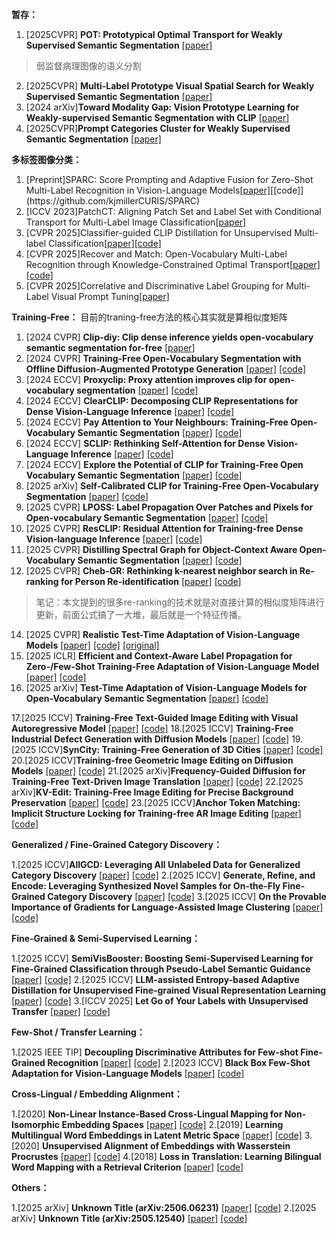 **暂存：** 
1. [2025CVPR] **POT: Prototypical Optimal Transport for Weakly Supervised Semantic Segmentation** [[paper]](https://openaccess.thecvf.com/content/CVPR2025/papers/Wang_POT_Prototypical_Optimal_Transport_for_Weakly_Supervised_Semantic_Segmentation_CVPR_2025_paper.pdf)
> 弱监督病理图像的语义分割
2. [2025CVPR] **Multi-Label Prototype Visual Spatial Search for Weakly Supervised Semantic Segmentation** [[paper]](https://openaccess.thecvf.com/content/CVPR2025/papers/Duan_Multi-Label_Prototype_Visual_Spatial_Search_for_Weakly_Supervised_Semantic_Segmentation_CVPR_2025_paper.pdf)
3. [2024 arXiv]**Toward Modality Gap: Vision Prototype Learning for Weakly-supervised Semantic Segmentation with CLIP** [[paper]](https://arxiv.org/pdf/2412.19650)
4. [2025CVPR]**Prompt Categories Cluster for Weakly Supervised Semantic Segmentation** [[paper]](https://openaccess.thecvf.com/content/CVPR2025W/eLVM/papers/Wu_Prompt_Categories_Cluster_for_Weakly_Supervised_Semantic_Segmentation_CVPRW_2025_paper.pdf)

**多标签图像分类：** 
1. [Preprint]SPARC: Score Prompting and Adaptive Fusion for Zero-Shot Multi-Label Recognition in Vision-Language Models[[paper]](https://arxiv.org/pdf/2502.16911?)[[code]](https://github.com/kjmillerCURIS/SPARC)
2. [ICCV 2023]PatchCT: Aligning Patch Set and Label Set with Conditional Transport for Multi-Label Image Classification[[paper]](https://openaccess.thecvf.com/content/ICCV2023/papers/Li_PatchCT_Aligning_Patch_Set_and_Label_Set_with_Conditional_Transport_ICCV_2023_paper.pdf)
3. [CVPR 2025]Classifier-guided CLIP Distillation for Unsupervised Multi-label Classification[[paper]](https://arxiv.org/pdf/2503.16873)[[code]](https://github.com/k0u-id/CCD)
4. [CVPR 2025]Recover and Match: Open-Vocabulary Multi-Label Recognition through Knowledge-Constrained Optimal Transport[[paper]](https://arxiv.org/pdf/2503.15337)[[code]](https://github.com/EricTan7/RAM)
5. [CVPR 2025]Correlative and Discriminative Label Grouping for Multi-Label Visual Prompt Tuning[[paper]](https://arxiv.org/pdf/2504.09990)


**Training-Free：**
目前的traning-free方法的核心其实就是算相似度矩阵
1. [2024 CVPR] **Clip-diy: Clip dense inference yields open-vocabulary semantic segmentation for-free** [[paper]](https://arxiv.org/pdf/2309.14289)
2. [2024 CVPR] **Training-Free Open-Vocabulary Segmentation with Offline Diffusion-Augmented Prototype Generation** [[paper]](https://ieeexplore.ieee.org/stamp/stamp.jsp?tp=&arnumber=10655445&tag=1) [[code]](https://github.com/aimagelab/freeda) 
3. [2024 ECCV] **Proxyclip: Proxy attention improves clip for open-vocabulary segmentation** [[paper]](https://arxiv.org/pdf/2408.04883) [[code]](https://github.com/mc-lan/ProxyCLIP?tab=readme-ov-file)
4. [2024 ECCV] **ClearCLIP: Decomposing CLIP Representations for Dense Vision-Language Inference** [[paper]](https://www.ecva.net/papers/eccv_2024/papers_ECCV/papers/06346.pdf) [[code]](https://github.com/mc-lan/ClearCLIP)
5. [2024 ECCV] **Pay Attention to Your Neighbours: Training-Free Open-Vocabulary Semantic Segmentation** [[paper]](https://arxiv.org/pdf/2404.08181) [[code]](https://github.com/sinahmr/NACLIP)
6. [2024 ECCV] **SCLIP: Rethinking Self-Attention for Dense Vision-Language Inference** [[paper]](https://arxiv.org/pdf/2312.01597) [[code]](https://github.com/wangf3014/SCLIP)
7. [2024 ECCV] **Explore the Potential of CLIP for Training-Free Open Vocabulary Semantic Segmentation** [[paper]](https://arxiv.org/pdf/2407.08268) [[code]](https://github.com/leaves162/CLIPtrase)
8. [2025 arXiv] **Self-Calibrated CLIP for Training-Free Open-Vocabulary Segmentation** [[paper]](https://arxiv.org/pdf/2411.15869) [[code]](https://github.com/SuleBai/SC-CLIP?tab=readme-ov-file)
9. [2025 CVPR] **LPOSS: Label Propagation Over Patches and Pixels for Open-vocabulary Semantic Segmentation** [[paper]](https://arxiv.org/pdf/2503.19777) [[code]](https://github.com/vladan-stojnic/LPOSS)
10. [2025 CVPR] **ResCLIP: Residual Attention for Training-free Dense Vision-language Inference** [[paper]](https://arxiv.org/pdf/2411.15851) [[code]](https://github.com/yvhangyang/ResCLIP?tab=readme-ov-file)
11. [2025 CVPR] **Distilling Spectral Graph for Object-Context Aware Open-Vocabulary Semantic Segmentation** [[paper]](https://openaccess.thecvf.com/content/CVPR2025/papers/Kim_Distilling_Spectral_Graph_for_Object-Context_Aware_Open-Vocabulary_Semantic_Segmentation_CVPR_2025_paper.pdf) [[code]](https://github.com/MICV-yonsei/CASS)
12. [2025 CVPR] **Cheb-GR: Rethinking k-nearest neighbor search in Re-ranking for Person Re-identification** [[paper]](https://openaccess.thecvf.com/content/CVPR2025/papers/Yang_Cheb-GR_Rethinking_K-nearest_Neighbor_Search_in_Re-ranking_for_Person_Re-identification_CVPR_2025_paper.pdf) [[code]](https://github.com/Jinxi-Yang-WHU/Fast-GCR.git) 
> 笔记：本文提到的很多re-ranking的技术就是对直接计算的相似度矩阵进行更新，前面公式搞了一大堆，最后就是一个特征传播。
14. [2025 CVPR] **Realistic Test-Time Adaptation of Vision-Language Models** [[paper]](https://openaccess.thecvf.com/content/CVPR2025/papers/Zanella_Realistic_Test-Time_Adaptation_of_Vision-Language_Models_CVPR_2025_paper.pdf) [[code]](https://github.com/MaxZanella/StatA) [[original]](https://arxiv.org/pdf/2406.01837)
15. [2025 ICLR] **Efficient and Context-Aware Label Propagation for Zero-/Few-Shot Training-Free Adaptation of Vision-Language Model** [[paper]](https://arxiv.org/pdf/2412.18303) [[code]](https://github.com/Yushu-Li/ECALP?tab=readme-ov-file)
16. [2025 arXiv] **Test-Time Adaptation of Vision-Language Models for Open-Vocabulary Semantic Segmentation** [[paper]](https://arxiv.org/pdf/2505.21844v1) [[code]](https://github.com/dosowiechi/MLMP?tab=readme-ov-file)

17.[2025 ICCV] **Training-Free Text-Guided Image Editing with Visual Autoregressive Model** [[paper]](https://arxiv.org/pdf/2406.07236) [[code]](https://github.com/wyf0912/AREdit)
18.[2025 ICCV] **Training-Free Industrial Defect Generation with Diffusion Models** [[paper]](TBA) [[code]](TBA)
19.[2025 ICCV]**SynCity: Training-Free Generation of 3D Cities** [[paper]](https://arxiv.org/abs/2503.16420) [[code]](https://github.com/paulengstler/syncity)
20.[2025 ICCV]**Training-free Geometric Image Editing on Diffusion Models** [[paper]](TBA) [[code]](TBA)
21.[2025 arXiv]**Frequency-Guided Diffusion for Training-Free Text-Driven Image Translation** [[paper]](https://arxiv.org/pdf/2410.14729) [[code]](TBA)
22.[2025 arXiv]**KV-Edit: Training-Free Image Editing for Precise Background Preservation** [[paper]](https://arxiv.org/pdf/2410.14729) [[code]](TBA)
23.[2025 ICCV]**Anchor Token Matching: Implicit Structure Locking for Training-free AR Image Editing** [[paper]](https://arxiv.org/pdf/2410.14729) [[code]](TBA)



**Generalized / Fine-Grained Category Discovery：**

1.[2025 ICCV]**AllGCD: Leveraging All Unlabeled Data for Generalized Category Discovery** [[paper]](https://arxiv.org/pdf/2406.07236) [[code]](TBA)
2.[2025 ICCV] **Generate, Refine, and Encode: Leveraging Synthesized Novel Samples for On-the-Fly Fine-Grained Category Discovery** [[paper]](TBA) [[code]](TBA)
3.[2025 ICCV] **On the Provable Importance of Gradients for Language-Assisted Image Clustering** [[paper]](TBA) [[code]](TBA)

**Fine-Grained & Semi-Supervised Learning：**

1.[2025 ICCV] **SemiVisBooster: Boosting Semi-Supervised Learning for Fine-Grained Classification through Pseudo-Label Semantic Guidance** [[paper]](https://arxiv.org/pdf/2508.01225) [[code]](TBA)
2.[2025 ICCV] **LLM-assisted Entropy-based Adaptive Distillation for Unsupervised Fine-grained Visual Representation Learning** [[paper]](https://iccv.thecvf.com/virtual/2025/poster/2604) [[code]](TBA)
3.[ICCV 2025] **Let Go of Your Labels with Unsupervised Transfer** [[paper]](https://iccv.thecvf.com/virtual/2025/poster/2604) [[code]](TBA)

**Few-Shot / Transfer Learning：**

1.[2025 IEEE TIP] **Decoupling Discriminative Attributes for Few-shot Fine-Grained Recognition** [[paper]](TBA) [[code]](TBA)
2.[2023 ICCV] **Black Box Few-Shot Adaptation for Vision-Language Models** [[paper]](https://openaccess.thecvf.com/content/ICCV2023/papers/Ouali_Black_Box_Few-Shot_Adaptation_for_Vision-Language_Models_ICCV_2023_paper.pdf) [[code]](TBA)

**Cross-Lingual / Embedding Alignment：**

1.[2020] **Non-Linear Instance-Based Cross-Lingual Mapping for Non-Isomorphic Embedding Spaces** [[paper]](TBA) [[code]](TBA)
2.[2019] **Learning Multilingual Word Embeddings in Latent Metric Space** [[paper]](TBA) [[code]](TBA)
3.[2020] **Unsupervised Alignment of Embeddings with Wasserstein Procrustes** [[paper]](TBA) [[code]](TBA)
4.[2018] **Loss in Translation: Learning Bilingual Word Mapping with a Retrieval Criterion** [[paper]](TBA) [[code]](TBA)

**Others：**

1.[2025 arXiv] **Unknown Title (arXiv:2506.06231)** [[paper]](https://arxiv.org/pdf/2506.06231) [[code]](TBA)
2.[2025 arXiv] **Unknown Title (arXiv:2505.12540)** [[paper]](https://arxiv.org/pdf/2505.12540) [[code]](TBA)



> 
